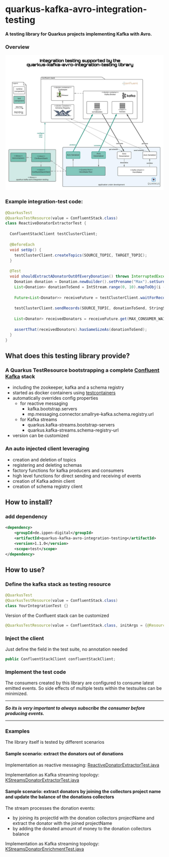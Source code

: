 # quarkus-kafka-avro-integration-testing

**A testing library for Quarkus projects implementing Kafka with Avro.**

### Overview

![Overview](documentation/integration_testing_overview.jpeg)

### Example integration-test code:

```java
@QuarkusTest
@QuarkusTestResource(value = ConfluentStack.class)
class ReactiveDonatorExtractorTest {

  ConfluentStackClient testClusterClient;

  @BeforeEach
  void setUp() {
    testClusterClient.createTopics(SOURCE_TOPIC, TARGET_TOPIC);
  }

  @Test
  void shouldExtractADonatorOutOfEveryDonation() throws InterruptedException, ExecutionException, TimeoutException {
    Donation donation = Donation.newBuilder().setPrename("Max").setSurname("Mustermann").build();
    List<Donation> donationToSend = IntStream.range(0, 10).mapToObj(i -> donation).collect(Collectors.toList());

    Future<List<Donator>> receiveFuture = testClusterClient.waitForRecords(TARGET_TOPIC, "testConsumerGroup", donationToSend.size(), StringDeserializer.class);

    testClusterClient.sendRecords(SOURCE_TOPIC, donationToSend, StringSerializer.class, (index, event) -> String.valueOf(index));

    List<Donator> receivedDonators = receiveFuture.get(MAX_CONSUMER_WAIT_TIME, TimeUnit.MILLISECONDS);

    assertThat(receivedDonators).hasSameSizeAs(donationToSend);
  }
}
```

## What does this testing library provide?

### A Quarkus TestResource bootstrapping a complete [Confluent Kafka](https://www.confluent.io/) stack

* including the zookeeper, kafka and a schema registry
* started as docker containers using [testcontainers](https://www.testcontainers.org/)
* automatically overrides config properties
  * for reactive messaging
    * kafka.bootstrap.servers
    * mp.messaging.connector.smallrye-kafka.schema.registry.url
  * for Kafka streams
    * quarkus.kafka-streams.bootstrap-servers
    * quarkus.kafka-streams.schema-registry-url
* version can be customized

### An auto injected client leveraging

* creation and deletion of topics
* registering and deleting schemas
* factory functions for kafka producers and consumers
* high level functions for direct sending and receiving of events
* creation of Kafka admin client
* creation of schema registry client

## How to install?

### add dependency

```xml
<dependency>
    <groupId>de.ippen-digital</groupId>
    <artifactId>quarkus-kafka-avro-integration-testing</artifactId>
    <version>1.1.0</version>
    <scope>test</scope>
</dependency>
```

## How to use?

### Define the kafka stack as testing resource

```java
@QuarkusTest
@QuarkusTestResource(value = ConfluentStack.class)
class YourIntegrationTest {}
```

Version of the Confluent stack can be customized

```java
@QuarkusTestResource(value = ConfluentStack.class, initArgs = {@ResourceArg(name = ConfluentStack.CONFLUENT_VERSION_ARG, value = "5.3.1")})
```

### Inject the client

Just define the field in the test suite, no annotation needed

```java
public ConfluentStackClient confluentStackClient;
```

### Implement the test code

The consumers created by this library are configured to consume latest emitted events. So side effects of multiple tests within the testsuites can be minimized.

***
***So its is very important to always subscribe the consumer before producing events.***
***

### Examples

The library itself is tested by different scenarios

#### Sample scenario: extract the donators out of donations

Implementation as reactive
messaging: [ReactiveDonatorExtractorTest.java](src/test/java/de/id/quarkus/kafka/testing/reactivemessaging/ReactiveDonatorExtractorTest.java)

Implementation as Kafka streaming
topology: [KStreamsDonatorExtractorTest.java](src/test/java/de/id/quarkus/kafka/testing/kafkastreams/KStreamsDonatorExtractorTest.java)

#### Sample scenario: extract donators by joining the collectors project name and update the balance of the donations collectors

The stream processes the donation events:

* by joining its projectId with the donation collectors projectName and extract the donator with the joined projectName
* by adding the donated amount of money to the donation collectors balance

Implementation as Kafka streaming
topology: [KStreamsDonatorEnrichmentTest.java](src/test/java/de/id/quarkus/kafka/testing/kafkastreams/KStreamsDonatorEnrichmentTest.java)
